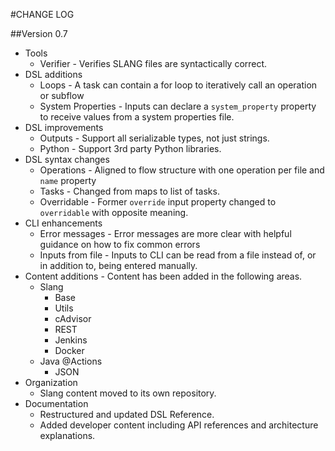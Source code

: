 #CHANGE LOG

##Version 0.7

+ Tools
	+ Verifier - Verifies SLANG files are syntactically correct.
+ DSL additions
	+ Loops - A task can contain a for loop to iteratively call an operation or subflow
	+ System Properties - Inputs can declare a `system_property` property to receive values from a system properties file. 
+ DSL improvements
	+ Outputs - Support all serializable types, not just strings.
	+ Python - Support 3rd party Python libraries.
+ DSL syntax changes
	+ Operations - Aligned to flow structure with one operation per file and `name` property 
	+ Tasks - Changed from maps to list of tasks.
	+ Overridable - Former `override` input property changed to `overridable` with opposite meaning. 
+ CLI enhancements
	+ Error messages - Error messages are more clear with helpful guidance on how to fix common errors
	+ Inputs from file - Inputs to CLI can be read from a file instead of, or in addition to, being entered manually.
+ Content additions - Content has been added in the following areas.
	+ Slang
		+ Base
		+ Utils
		+ cAdvisor
		+ REST
		+ Jenkins
		+ Docker
	+ Java @Actions
		+ JSON
+ Organization
	+ Slang content moved to its own repository.
+ Documentation
	+ Restructured and updated DSL Reference.
	+ Added developer content including API references and architecture explanations.


